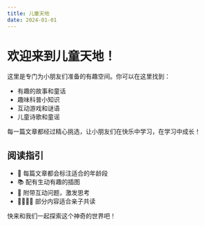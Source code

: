 ```yaml
---
title: 儿童天地
date: 2024-01-01
---
```


# 欢迎来到儿童天地！

这里是专门为小朋友们准备的有趣空间。你可以在这里找到：

- 有趣的故事和童话
- 趣味科普小知识
- 互动游戏和谜语
- 儿童诗歌和童谣

每一篇文章都经过精心挑选，让小朋友们在快乐中学习，在学习中成长！

## 阅读指引

- 🌟 每篇文章都会标注适合的年龄段
- 📚 配有生动有趣的插图
- 🎯 附带互动问题，激发思考
- 👨‍👩‍👧‍👦 部分内容适合亲子共读

快来和我们一起探索这个神奇的世界吧！